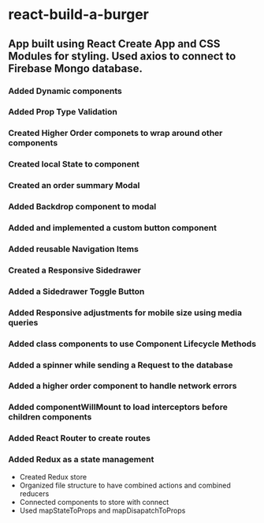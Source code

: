 # react-build-a-burger
## App built using React Create App and CSS Modules for styling. Used axios to connect to Firebase Mongo database.
### Added Dynamic components
### Added Prop Type Validation
### Created Higher Order componets to wrap around other components
### Created local State to component
### Created an order summary Modal
### Added Backdrop component to modal
### Added and implemented a custom button component
### Added reusable Navigation Items
### Created a Responsive Sidedrawer
### Added a Sidedrawer Toggle Button
### Added Responsive adjustments for mobile size using media queries
### Added class components to use Component Lifecycle Methods
### Added a spinner while sending a Request to the database
### Added a higher order component to handle network errors
### Added componentWillMount to load interceptors before children components
### Added React Router to create routes
### Added Redux as a state management
  - Created Redux store
  - Organized file structure to have combined actions and combined reducers
  - Connected components to store with connect
  - Used mapStateToProps and mapDisapatchToProps
